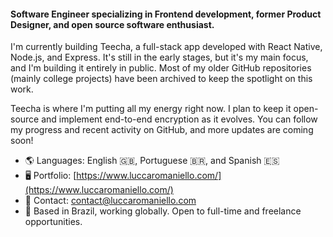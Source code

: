 #### Software Engineer specializing in Frontend development, former Product Designer, and open source software enthusiast.

I'm currently building Teecha, a full-stack app developed with React Native, Node.js, and Express. It's still in the early stages, but it's my main focus, and I'm building it entirely in public. Most of my older GitHub repositories (mainly college projects) have been archived to keep the spotlight on this work.

Teecha is where I'm putting all my energy right now. I plan to keep it open-source and implement end-to-end encryption as it evolves. You can follow my progress and recent activity on GitHub, and more updates are coming soon!

- 🌎 Languages: English :uk:, Portuguese :brazil:, and Spanish :es:
- 🖥️ Portfolio: [https://www.luccaromaniello.com/](https://www.luccaromaniello.com/)
- 💬 Contact: [contact@luccaromaniello.com](mailto:contact@luccaromaniello.com)
- 📍 Based in Brazil, working globally. Open to full-time and freelance opportunities.

<!--
**luccaromaniello/luccaromaniello** is a ✨ _special_ ✨ repository because its `README.md` (this file) appears on your GitHub profile.

Here are some ideas to get you started:

- 🔭 I’m currently working on ...
- 🌱 I’m currently learning ...
- 👯 I’m looking to collaborate on ...
- 🤔 I’m looking for help with ...
- 💬 Ask me about ...
- 📫 How to reach me: ...
- 😄 Pronouns: ...
- ⚡ Fun fact: ...
-->
